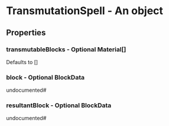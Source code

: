 

# TransmutationSpell - An object



## Properties



### transmutableBlocks - Optional Material[]



Defaults to []



### block - Optional BlockData



undocumented#



### resultantBlock - Optional BlockData



undocumented#

